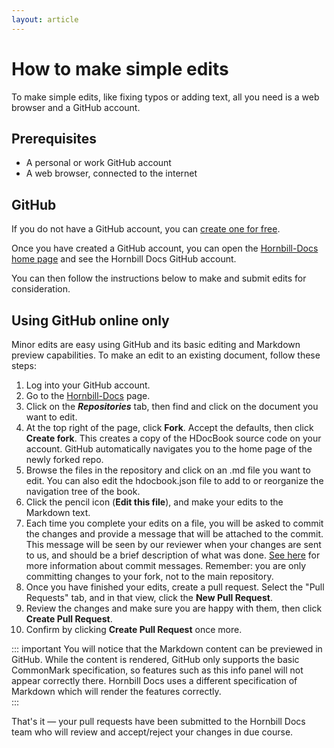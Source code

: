 ```yaml
---
layout: article
---
```

# How to make simple edits

To make simple edits, like fixing typos or adding text, all you need is a web browser and a GitHub account.

## Prerequisites 
- A personal or work GitHub account
- A web browser, connected to the internet

## GitHub

If you do not have a GitHub account, you can [create one for free](https://github.com/join).

Once you have created a GitHub account, you can open the [Hornbill-Docs home page](https://github.com/Hornbill-Docs) and see the Hornbill Docs GitHub account.

You can then follow the instructions below to make and submit edits for consideration. 

## Using GitHub online only

Minor edits are easy using GitHub and its basic editing and Markdown preview capabilities. To make an edit to an existing document, follow these steps: 

1. Log into your GitHub account.
2. Go to the [Hornbill-Docs](https://github.com/Hornbill-Docs) page.
3. Click on the ***Repositories*** tab, then find and click on the document you want to edit.
4. At the top right of the page, click **Fork**. Accept the defaults, then click **Create fork**. This creates a copy of the HDocBook source code on your account. GitHub automatically navigates you to the home page of the newly forked repo.
5. Browse the files in the repository and click on an .md file you want to edit. You can also edit the hdocbook.json file to add to or reorganize the navigation tree of the book. 
6. Click the pencil icon (**Edit this file**), and make your edits to the Markdown text. 
7. Each time you complete your edits on a file, you will be asked to commit the changes and provide a message that will be attached to the commit. This message will be seen by our reviewer when your changes are sent to us, and should be a brief description of what was done. [See here](https://www.freecodecamp.org/news/how-to-write-better-git-commit-messages/) for more information about commit messages. Remember: you are only committing changes to your fork, not to the main repository. 
8. Once you have finished your edits, create a pull request. Select the "Pull Requests" tab, and in that view, click the **New Pull Request**. 
9. Review the changes and make sure you are happy with them, then click **Create Pull Request**.
10. Confirm by clicking **Create Pull Request** once more.

::: important
You will notice that the Markdown content can be previewed in GitHub. While the content is rendered, GitHub only supports the basic CommonMark specification, so features such as this info panel will not appear correctly there. Hornbill Docs uses a different specification of Markdown which will render the features correctly.  
:::

That's it — your pull requests have been submitted to the Hornbill Docs team who will review and accept/reject your changes in due course.
